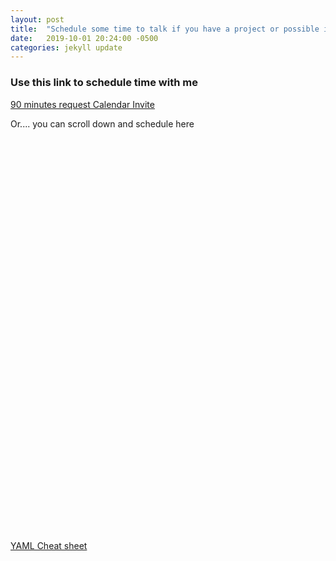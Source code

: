 ```yaml
---
layout: post
title:  "Schedule some time to talk if you have a project or possible interesting job for me"
date:   2019-10-01 20:24:00 -0500
categories: jekyll update
---
```



### Use this link to schedule time with me


[90 minutes request Calendar Invite](https://calendly.com/coreymalbright/90-minute-block)

Or....  you can scroll down and schedule here

<!-- Calendly inline widget begin -->
<div class="calendly-inline-widget" data-url="https://calendly.com/coreymalbright/15min" style="min-width:320px;height:630px;"></div>
<script type="text/javascript" src="https://assets.calendly.com/assets/external/widget.js" async></script>
<!-- Calendly inline widget end -->











[YAML Cheat sheet](https://learn-the-web.algonquindesign.ca/topics/markdown-yaml-cheat-sheet/#yaml)

